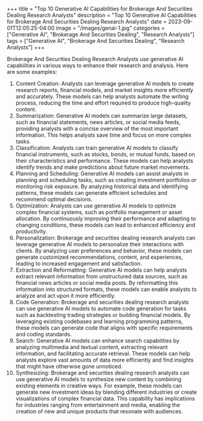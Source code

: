 +++
title = "Top 10 Generative AI Capabilities for Brokerage And Securities Dealing Research Analysts"
description = "Top 10 Generative AI Capabilities for Brokerage And Securities Dealing Research Analysts"
date = 2023-09-01T12:05:25-04:00
image = "/images/genai-1.jpg"
categories = ["Generative AI", "Brokerage And Securities Dealing", "Research Analysts"]
tags = ["Generative AI", "Brokerage And Securities Dealing", "Research Analysts"]
+++

Brokerage And Securities Dealing Research Analysts use generative AI capabilities in various ways to enhance their research and analysis. Here are some examples:

1. Content Creation: Analysts can leverage generative AI models to create research reports, financial models, and market insights more efficiently and accurately. These models can help analysts automate the writing process, reducing the time and effort required to produce high-quality content.
2. Summarization: Generative AI models can summarize large datasets, such as financial statements, news articles, or social media feeds, providing analysts with a concise overview of the most important information. This helps analysts save time and focus on more complex tasks.
3. Classification: Analysts can train generative AI models to classify financial instruments, such as stocks, bonds, or mutual funds, based on their characteristics and performance. These models can help analysts identify trends and make predictions about future market movements.
4. Planning and Scheduling: Generative AI models can assist analysts in planning and scheduling tasks, such as creating investment portfolios or monitoring risk exposure. By analyzing historical data and identifying patterns, these models can generate efficient schedules and recommend optimal decisions.
5. Optimization: Analysts can use generative AI models to optimize complex financial systems, such as portfolio management or asset allocation. By continuously improving their performance and adapting to changing conditions, these models can lead to enhanced efficiency and productivity.
6. Personalization: Brokerage and securities dealing research analysts can leverage generative AI models to personalize their interactions with clients. By analyzing user preferences and behavior, these models can generate customized recommendations, content, and experiences, leading to increased engagement and satisfaction.
7. Extraction and Reformatting: Generative AI models can help analysts extract relevant information from unstructured data sources, such as financial news articles or social media posts. By reformatting this information into structured formats, these models can enable analysts to analyze and act upon it more efficiently.
8. Code Generation: Brokerage and securities dealing research analysts can use generative AI models to automate code generation for tasks such as backtesting trading strategies or building financial models. By leveraging existing codebases and learning programming patterns, these models can generate code that aligns with specific requirements and coding standards.
9. Search: Generative AI models can enhance search capabilities by analyzing multimedia and textual content, extracting relevant information, and facilitating accurate retrieval. These models can help analysts explore vast amounts of data more efficiently and find insights that might have otherwise gone unnoticed.
10. Synthesizing: Brokerage and securities dealing research analysts can use generative AI models to synthesize new content by combining existing elements in creative ways. For example, these models can generate new investment ideas by blending different industries or create visualizations of complex financial data. This capability has implications for industries ranging from entertainment and media, enabling the creation of new and unique products that resonate with audiences.